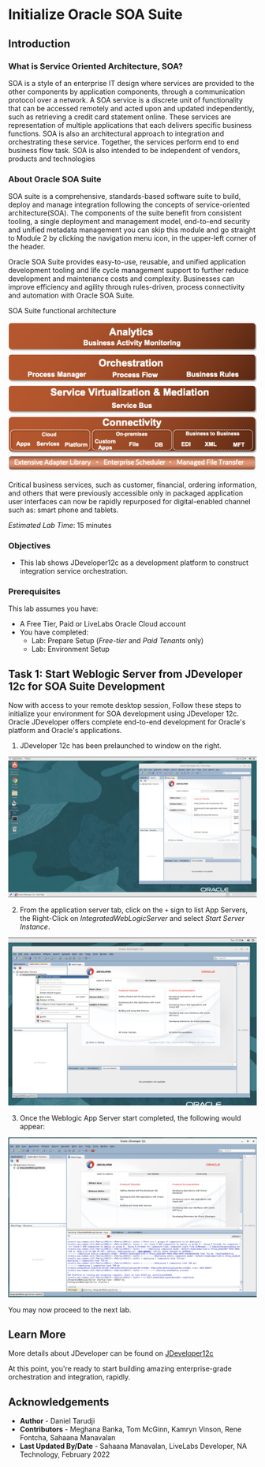 # Initialize Oracle SOA Suite

## Introduction

### What is Service Oriented Architecture, SOA?
SOA is a style of an enterprise IT design where services are provided to the other components by application components, through a communication protocol over a network. A SOA service is a discrete unit of functionality that can be accessed remotely and acted upon and updated independently, such as retrieving a credit card statement online. These services are representation of multiple applications that each delivers specific business functions. SOA is also an architectural approach to integration and orchestrating these service. Together, the services perform end to end business flow task. SOA is also intended to be independent of vendors, products and technologies

### About Oracle SOA Suite
SOA suite is a comprehensive, standards-based software suite to build, deploy and manage integration following the concepts of service-oriented architecture(SOA). The components of the suite benefit from consistent tooling, a single deployment and management model, end-to-end security and unified metadata management you can skip this module and go straight to Module 2 by clicking the navigation menu icon, in the upper-left corner of the header.

Oracle SOA Suite provides easy-to-use, reusable, and unified application development tooling and life cycle management support to further reduce development and maintenance costs and complexity. Businesses can improve efficiency and agility through rules-driven, process connectivity and automation with Oracle SOA Suite.

SOA Suite functional architecture

  ![](./images/soa-architecture.png " ")

Critical business services, such as customer, financial, ordering information, and others that were previously accessible only in packaged application user interfaces can now be rapidly repurposed for digital-enabled channel such as: smart phone and tablets.

*Estimated Lab Time*: 15 minutes

### Objectives
- This lab shows JDeveloper12c as a development platform to construct integration service orchestration. 

### Prerequisites
This lab assumes you have:
- A Free Tier, Paid or LiveLabs Oracle Cloud account
- You have completed:
    - Lab: Prepare Setup (*Free-tier* and *Paid Tenants* only)
    - Lab: Environment Setup


<!-- ## Task 1: Running your Lab
### Access the graphical desktop
For ease of execution of this workshop, JDeveloper 12c (12.2.1.4) has been pre-installed on your VM instance and can be accessed using any modern browser on your laptop or workstation and the details below
  -->


## Task 1: Start Weblogic Server from JDeveloper 12c for SOA Suite Development

Now with access to your remote desktop session, Follow these steps to initialize your environment for SOA development using JDeveloper 12c. Oracle JDeveloper offers complete end-to-end development for Oracle's platform and Oracle's applications.



1. JDeveloper 12c has been prelaunched to window on the right.

  ![](./images/jdev-open.png " ")

2. From the application server tab, click on the `+` sign to list App Servers, the Right-Click on *IntegratedWebLogicServer* and select *Start Server Instance*.

  ![](./images/jdev-start-server.png " ")

3. Once the Weblogic App Server start completed, the following would appear:

  ![](./images/jdev-server-running.png " ")

You may now proceed to the next lab.

<!-- comment out paragraph
### Prerequisites

* An Oracle Free Tier, Always Free, Paid or LiveLabs Cloud Account


 **STEP**: SOA Deployment on Oracle Cloud

1. From within your Oracle Cloud environment, you can create an instance of Oracle SOA suite.

    From the Cloud Dashboard, select the navigation menu icon in the upper left-hand corner and then select **Marketplace -> Applications**.

    ![](./images/click-marketplace.png)

2. Click **Search for SOA**.

    ![](./images/choose-soa-cloud-options.png)

3. Select the **appropriate** option, enter **based on license type or subscription** that you may already have
    * SOA suite BYOL
    * SOA suite with B2B EDI platform
    * SOA suite with OCI as consumption

4. After clicking **SOA suite BYOL**, you will be redirected to the SOA Details page for provisioning new instance.

    Continue when the status changes from:

    ![](./images/click-soa-byol-compartment.png)

-->

## Learn More
More details about JDeveloper can be found on [JDeveloper12c](https://www.oracle.com/application-development/technologies/jdeveloper.html)

At this point, you're ready to start building amazing enterprise-grade orchestration and integration, rapidly.

## Acknowledgements
* **Author** - Daniel Tarudji
* **Contributors** - Meghana Banka, Tom McGinn, Kamryn Vinson, Rene Fontcha, Sahaana Manavalan 
* **Last Updated By/Date** - Sahaana Manavalan, LiveLabs Developer, NA Technology, February 2022 
